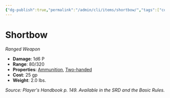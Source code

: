 ```yaml
---
{"dg-publish":true,"permalink":"/admin/cli/items/shortbow/","tags":["compendium/src/5e/phb","item/property/ammunition","item/property/two-handed","item/weapon/simple/ranged"],"updated":"2025-01-11T15:32:20.245+00:00"}
---
```


# Shortbow
*Ranged Weapon*  

- **Damage**: 1d6 P
- **Range**: 80/320
- **Properties**: [Ammunition](/3-Mechanics/CLI/rules/item-properties.md#Ammunition), [Two-handed](/3-Mechanics/CLI/rules/item-properties.md#Two-handed)
- **Cost**: 25 gp
- **Weight**: 2.0 lbs.

*Source: Player's Handbook p. 149. Available in the SRD and the Basic Rules.*